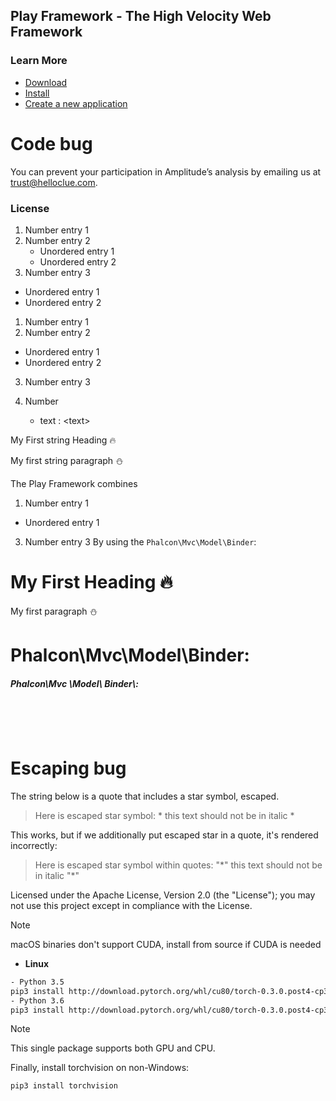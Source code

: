 ## Play Framework - The High Velocity Web Framework

### Learn More

- [Download](http://www.playframework.com/download)
- [Install](http://www.playframework.com/documentation/latest/Installing)
- [Create a new application](http://www.playframework.com/documentation/latest/NewApplication)

# Code bug

You can prevent your participation in Amplitude’s analysis by emailing us at <trust@helloclue.com>.
### License

1. Number entry 1
2. Number entry 2
   * Unordered entry 1
   * Unordered entry 2
3. Number entry 3

* Unordered entry 1
* Unordered entry 2

1. Number entry 1
2. Number entry 2

* Unordered entry 1
* Unordered entry 2

3. Number entry 3

4. Number
    * text : &lt;text&gt;

My First string Heading 🔥

My first string paragraph ⛄

The Play Framework combines

1. Number entry 1
* Unordered entry 1
3. Number entry 3
<a name='model-instances'>By using the `Phalcon\Mvc\Model\Binder`:</a>

<h1>My First Heading 🔥</h1>

<p>My first paragraph ⛄️</p>

<h1>Phalcon\Mvc\Model\Binder:</h1>

<h5>Phalcon\Mvc
\Model\
Binder\:</h5>

<pre>
             
       
   
</pre>

# Escaping bug

The string below is a quote that includes a star symbol, escaped.

> Here is escaped star symbol: \* this text should not be in italic \*

This works, but if we additionally put escaped star in a quote, it's rendered incorrectly:

> Here is escaped star symbol within quotes: "\*" this text should not be in italic "\*"

Licensed under the Apache License, Version 2.0 (the "License"); you may not use this project except in compliance with the License.

> [!NOTE]
> 
> macOS binaries don't support CUDA, install from source if CUDA is needed

- **Linux**

```bash
- Python 3.5
pip3 install http://download.pytorch.org/whl/cu80/torch-0.3.0.post4-cp35-cp35m-linux_x86_64.whl
- Python 3.6
pip3 install http://download.pytorch.org/whl/cu80/torch-0.3.0.post4-cp36-cp36m-linux_x86_64.whl
```

  > [!NOTE]
  > 
  > This single package supports both GPU and CPU.

Finally, install torchvision on non-Windows:

```bash
pip3 install torchvision
```
